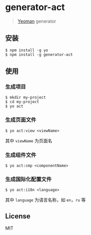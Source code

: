 # generator-act 

> [Yeoman](http://yeoman.io) generator


## 安装

```
$ npm install -g yo
$ npm install -g generator-act
```

## 使用

### 生成项目

```
$ mkdir my-project
$ cd my-project
$ yo act
```

### 生成页面文件

```
$ yo act:view <viewName>
```

其中 `viewName` 为页面名

### 生成组件文件

```
$ yo act:cmp <componentName>
```

### 生成国际化配置文件

```
$ yo act:i18n <language>
```

其中 `language` 为语言名称，如 `en`，`ru` 等

## License

MIT
